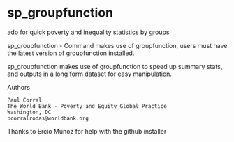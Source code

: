 # sp_groupfunction
ado for quick poverty and inequality statistics by groups

 sp_groupfunction -  Command makes use of groupfunction, users must have the latest version of groupfunction installed.

 sp_groupfunction makes use of groupfunction to speed up summary stats, and outputs in a long form dataset for easy manipulation.

Authors

    Paul Corral
    The World Bank - Poverty and Equity Global Practice
    Washington, DC
    pcorralrodas@worldbank.org

Thanks to Ercio Munoz for help with the github installer
